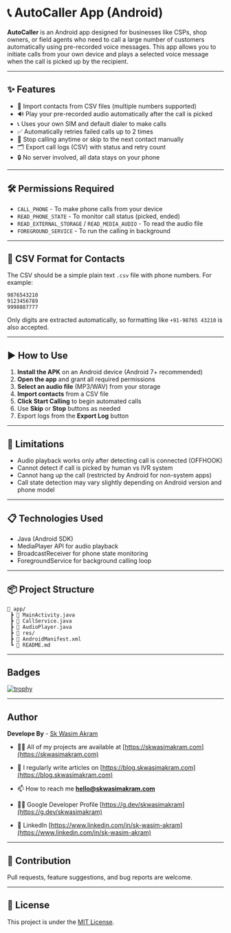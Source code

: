 # 📞 AutoCaller App (Android)

**AutoCaller** is an Android app designed for businesses like CSPs, shop owners, or field agents who need to call a large number of customers automatically using pre-recorded voice messages. This app allows you to initiate calls from your own device and plays a selected voice message when the call is picked up by the recipient.

---

## ✨ Features

- 📂 Import contacts from CSV files (multiple numbers supported)
- 🔊 Play your pre-recorded audio automatically after the call is picked
- 📞 Uses your own SIM and default dialer to make calls
- ✅ Automatically retries failed calls up to 2 times
- 🛑 Stop calling anytime or skip to the next contact manually
- 🗂 Export call logs (CSV) with status and retry count
- 🔒 No server involved, all data stays on your phone

---

## 🛠 Permissions Required

- `CALL_PHONE` - To make phone calls from your device
- `READ_PHONE_STATE` - To monitor call status (picked, ended)
- `READ_EXTERNAL_STORAGE` / `READ_MEDIA_AUDIO` - To read the audio file
- `FOREGROUND_SERVICE` - To run the calling in background

---

## 📁 CSV Format for Contacts

The CSV should be a simple plain text `.csv` file with phone numbers. For example:

```
9876543210
9123456789
9998887777
```

Only digits are extracted automatically, so formatting like `+91-98765 43210` is also accepted.

---

## ▶️ How to Use

1. **Install the APK** on an Android device (Android 7+ recommended)
2. **Open the app** and grant all required permissions
3. **Select an audio file** (MP3/WAV) from your storage
4. **Import contacts** from a CSV file
5. **Click Start Calling** to begin automated calls
6. Use **Skip** or **Stop** buttons as needed
7. Export logs from the **Export Log** button

---

## 🚫 Limitations

- Audio playback works only after detecting call is connected (OFFHOOK)
- Cannot detect if call is picked by human vs IVR system
- Cannot hang up the call (restricted by Android for non-system apps)
- Call state detection may vary slightly depending on Android version and phone model

---

## 📋 Technologies Used

- Java (Android SDK)
- MediaPlayer API for audio playback
- BroadcastReceiver for phone state monitoring
- ForegroundService for background calling loop

---

## 📦 Project Structure

```
📁 app/
 ┣ 📄 MainActivity.java
 ┣ 📄 CallService.java
 ┣ 📄 AudioPlayer.java
 ┣ 📁 res/
 ┣ 📄 AndroidManifest.xml
 ┗ 📄 README.md
```

---

## Badges
[![trophy](https://github-profile-trophy.vercel.app/?username=ryo-ma)](https://github.com/ryo-ma/github-profile-trophy)

---

## Author
**Develope By** - [Sk Wasim Akram](https://github.com/skwasimakram13)

- 👨‍💻 All of my projects are available at [https://skwasimakram.com](https://skwasimakram.com)

- 📝 I regularly write articles on [https://blog.skwasimakram.com](https://blog.skwasimakram.com)

- 📫 How to reach me **hello@skwasimakram.com**

- 🧑‍💻 Google Developer Profile [https://g.dev/skwasimakram](https://g.dev/skwasimakram)

- 📲 LinkedIn [https://www.linkedin.com/in/sk-wasim-akram](https://www.linkedin.com/in/sk-wasim-akram)

---

## 🤝 Contribution

Pull requests, feature suggestions, and bug reports are welcome.

---

## 📄 License

This project is under the [MIT License](LICENSE).
